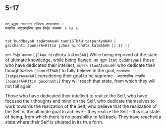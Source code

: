 ## 5-17


```shloka-sa

तत् बुद्धयः तदात्मानः तन्निष्ठाः तत्परायणाः ।
गच्छन्ति अपुनरावृत्तिम् ज्ञान निर्धूत कल्मषाः ॥ १७ ॥

```
```shloka-sa-hk

tat buddhayaH tadAtmAnaH tanniSThAH tatparAyaNAH |
gacchanti apunarAvRttim jJAna nirdhUta kalmaSAH || 17 ||

```
`ज्ञान निर्धूत कल्मषाः` `[jJAna nirdhUta kalmaSAH]` While being deprived of the state of ultimate knowledge, while being flawed, `तत् बुद्धयः` `[tat buddhayaH]` those who have dedicated their intellect, `तदात्मानः` `[tadAtmAnaH]` who dedicate their thoughts​ `तन्निष्ठाः` `[tanniSThAH]` to fully believe in the goal, `तत्परायणाः` `[tatparAyaNAH]` considering their goal to be supreme - `अपुनरावृत्तिम् गच्छन्ति` `[apunarAvRttim gacchanti]` they will reach that state, from which they will not fall again.

Those who have dedicated their intellect to realize the Self, who have focused their thoughts and mind on the Self, who dedicate themselves to work towards the realization of the Self, who believe that the realization of the Self is the ultimate goal to achieve – they realize the Self – this is a state of being, from which there is no possibility to fall back. They have reached a state where their Self is situated in its true form.




